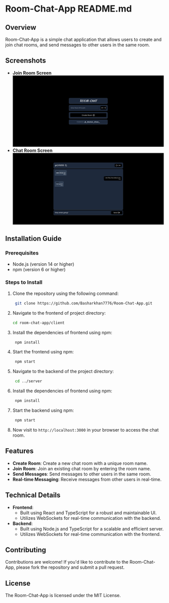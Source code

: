 **Room-Chat-App README.md**
=====================================

**Overview**
------------

Room-Chat-App is a simple chat application that allows users to create and join chat rooms, and send messages to other users in the same room.

**Screenshots**
--------------

* **Join Room Screen**
  ![Create Room Screen](./screenshots/Join.png)
* **Chat Room Screen**
  ![Join Room Screen](./screenshots/Chat.png)


**Installation Guide**
---------------------

### Prerequisites

* Node.js (version 14 or higher)
* npm (version 6 or higher)

### Steps to Install

1. Clone the repository using the following command:
   ```bash
    git clone https://github.com/Basharkhan7776/Room-Chat-App.git
    ```
2. Navigate to the frontend of project directory:
    ```bash
    cd room-chat-app/client
    ```
3. Install the dependencies of frontend using npm:

   ```bash
    npm install
    ```
4. Start the frontend using npm:

   ```bash
    npm start
    ```
5. Navigate to the backend of the project directory:

   ```bash
    cd ../server
    ```
6. Install the dependencies of frontend using npm:

   ```bash
    npm install
    ```
7. Start the backend using npm:

   ```bash
    npm start
    ```
8. Now visit to `http://localhost:3000` in your browser to access the chat room.


**Features**
------------

* **Create Room**: Create a new chat room with a unique room name.
* **Join Room**: Join an existing chat room by entering the room name.
* **Send Messages**: Send messages to other users in the same room.
* **Real-time Messaging**: Receive messages from other users in real-time.

**Technical Details**
--------------------

* **Frontend**:
	+ Built using React and TypeScript for a robust and maintainable UI.
	+ Utilizes WebSockets for real-time communication with the backend.
* **Backend**:
	+ Built using Node.js and TypeScript for a scalable and efficient server.
	+ Utilizes WebSockets for real-time communication with the frontend.

**Contributing**
--------------

Contributions are welcome! If you'd like to contribute to the Room-Chat-App, please fork the repository and submit a pull request.

**License**
----------

The Room-Chat-App is licensed under the MIT License.
